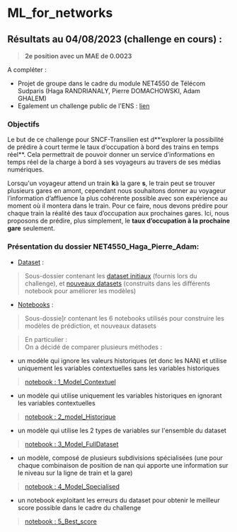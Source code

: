 # ML_for_networks

## Résultats au 04/08/2023 (challenge en cours) : 
> **2e position avec un MAE de 0.0023**

A compléter :
* Projet de groupe dans le cadre du module NET4550 de Télécom Sudparis (Haga RANDRIANALY, Pierre DOMACHOWSKI, Adam GHALEM)
* Egalement un challenge public de l'ENS : [lien](https://challengedata.ens.fr/participants/challenges/89/)


### **Objectifs**
Le but de ce challenge pour SNCF-Transilien est d**’explorer la possibilité de prédire à court terme le taux d’occupation à bord des trains en temps réel**. Cela permettrait de pouvoir donner un service d’informations en temps réel de la charge à bord à ses voyageurs au travers de ses médias numériques.

Lorsqu'un voyageur attend un train **k**à la gare **s**, le train peut se trouver plusieurs gares en amont, cependant nous souhaitons donner au voyageur l’information d’affluence la plus cohérente possible avec son expérience au moment où il montera dans le train. Pour ce faire, nous devons prédire pour chaque train la réalité des taux d’occupation aux prochaines gares. Ici, nous proposons de prédire, plus simplement, le **taux d’occupation à la prochaine gare** seulement.

### **Présentation du dossier NET4550_Haga_Pierre_Adam:**
* [Dataset](https://drive.google.com/drive/folders/19Zt6eeOjzdhx05_1xzj6LLfOuH8jkpBc?usp=drive_link) : 
> Sous-dossier contenant les [dataset initiaux](https://drive.google.com/drive/folders/1wy4jZIqqiCMvt4k-XR_OLmIDTOlAyMev?usp=drive_link) (fournis lors du challenge), et [nouveaux datasets](https://drive.google.com/drive/folders/1-dp8W0WQY7D_9BPany2oIZ0x8mI4wapP?usp=drive_link) (construits dans les différents notebook pour améliorer les modèles)

* [Notebooks](https://drive.google.com/drive/folders/1ZXUqG1bHBuZ8sLsPqNWRYPV-Dd1DP8Of?usp=drive_link) : 
> Sous-dossie]r contenant les 6 notebooks utilisés pour construire les modèles de prédiction, et nouveaux datasets  

> En particulier :  
On a décidé de comparer plusieurs méthodes :
* un modèle qui ignore les valeurs historiques (et donc les NAN) et utilise uniquement les variables contextuelles sans les variables historiques
> [notebook : 1_Model_Contextuel](https://colab.research.google.com/drive/1gE5fYW7pLHTKK_p58lutKf-TBwgLpfM9?usp=sharing)

* un modèle qui utilise uniquement les variables historiques en ignorant les variables contextuelles
> [notebook : 2_model_Historique](https://colab.research.google.com/drive/1YaTJtLC31DAsB5Zvj9gv9YaJTo_6xiMr?usp=sharing)

* un modèle qui utilise les 2 types de variables sur l'ensemble du dataset
> [notebook : 3_Model_FullDataset](https://colab.research.google.com/drive/16PmMoDXvzsJl9yHDuEDrXx8q0rF_82JU?usp=sharing)

* un modèle, composé de plusieurs subdivisions spécialisées (une pour chaque combinaison de position de nan qui apporte une information sur le niveau sur la ligne de train et la gare)
> [notebook : 4_Model_Specialised](https://colab.research.google.com/drive/1-7KGxkhTlh4ozYbjF2YkzQCNaEZgw-M6?usp=sharing)

* un notebook exploitant les erreurs du dataset pour obtenir le meilleur score possible dans le cadre du challenge
> [notebook : 5_Best_score](https://colab.research.google.com/drive/13oXVoK3tPACRXKE2RyEfVn_NO2nKV0L_?usp=sharing)



